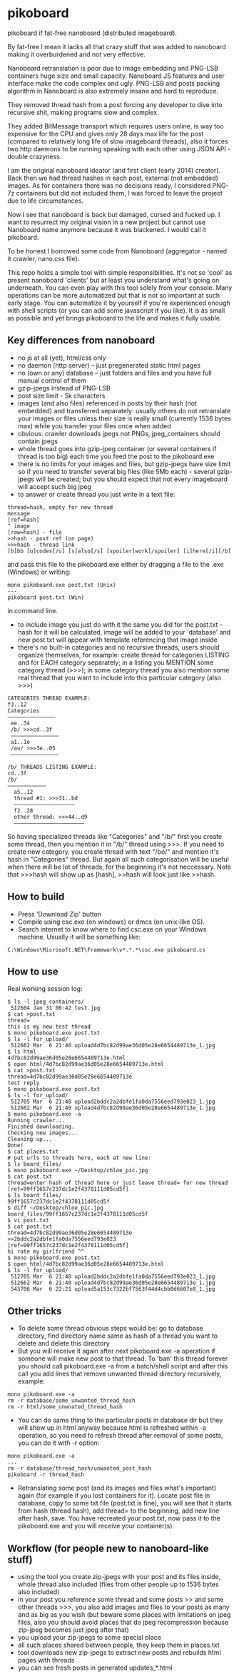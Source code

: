 # pikoboard
pikoboard if fat-free nanoboard (distributed imageboard).

By fat-free I mean it lacks all that crazy stuff that was added to nanoboard making it overburdened and not very effective. 

Nanoboard retranslation is poor due to image embedding and PNG-LSB containers huge size and small capacity. Nanoboard JS features and user interface make the code complex and ugly. PNG-LSB and posts packing algorithm in Nanoboard is also extremely insane and hard to reproduce. 

They removed thread hash from a post forcing any developer to dive into recursive shit, making programs slow and complex. 

They added BitMessage transport which requires users online, is way too expensive for the CPU and gives only 28 days max life for the post (compared to relatively long life of slow imageboard threads), also it forces two http daemons to be running speaking with each other using JSON API - double crazyness.

I am the original nanoboard ideator (and first client (early 2014) creator). Back then we had thread hashes in each post, external (not embedded) images. As for containers there was no decisions ready, I considered PNG-7z containers but did not included them, I was forced to leave the project due to life circumstances. 

Now I see that nanoboard is back but damaged, cursed and fucked up. I want to resurrect my original vision in a new project but cannot use Nanoboard name anymore because it was blackened. I would call it pikoboard.

To be honest I borrowed some code from Nanoboard (aggregator - named it crawler, nano.css file).

This repo holds a simple tool with simple responsibilities. It's not so 'cool' as present nanoboard 'clients' but at least you understand what's going on underneath. You can even play with this tool solely from your console. Many operations can be more automatized but that is not so important at such early stage. You can automatize it by yourself if you're experienced enough with shell scripts (or you can add some javascript if you like). It is as small as possible and yet brings pikoboard to the life and makes it fully usable.

## Key differences from nanoboard
* no js at all (yet), html/css only
* no daemon (http server) – just pregenerated static html pages
* no (own or any) database – just folders and files and you have full manual control of them
* gzip-jpegs instead of PNG-LSB
* post size limit - 5k characters
* images (and also files) referenced in posts by their hash (not embedded) and transferred separately: usually others do not retranslate your images or files unless their size is really small (currently 1536 bytes max) while you transfer your files once when added
* obvious: crawler downloads jpegs not PNGs, jpeg_containers should contain jpegs
* whole thread goes into gzip-jpeg container (or several containers if thread is too big) each time you feed the post to the pikoboard.exe
* there is no limits for your images and files, but gzip-jpegs have size limit so if you need to transfer several big files (like 5Mb each) - several gzip-jpegs will be created; but you should expect that not every imageboard will accept such big jpeg
* to answer or create thread you just write in a text file:
```
thread=hash, empty for new thread
message
[ref=hash] 
^ image
[raw=hash] - file
>>hash - post ref (on page)
>>>hash - thread link
[b]bb [u]codes[/u] [s]also[/s] [spoiler]work[/spoiler] [i]here[/i][/b]
```
and pass this file to the pikoboard.exe either by dragging a file to the .exe (Windows) or writing:
```
mono pikoboard.exe post.txt (Unix)
---
pikoboard post.txt (Win)
```
in command line.
* to include image you just do with it the same you did for the post.txt – hash for it will be calculated, image will be added to your 'database' and new post.txt will appear with template referencing that image inside
* there's no built-in categories and no recursive threads, users should organize themselves, for example: create thread for categories LISTING and for EACH category separately; in a listing you MENTION some category thread (>>>); in some category thread you also mention some real thread that you want to include into this particular category (also >>>)
```
CATEGORIES THREAD EXAMPLE:
f3..12
Categories
–––––––––––––––
 ee..34
 /b/ >>>cd..3f
 –––––––––––––––
 a1..1e
 /au/ >>>3e..05
 –––––––––––––––

/b/ THREADS LISTING EXAMPLE:
cd..3f
/b/
––––––––––––
  a5..12
  thread #1: >>>31..bd
  –––––––––––––––––––
  f2..28
  other thread: >>>44..d9
  ––––––––––––––––––––––
```
So having specialized threads like "Categories" and "/b/" first you create some thread, then you mention it in "/b/" thread using >>>. If you need to create new category, you create thread with text "/bo/" and mention it's hash in "Categories" thread. But again all such categorisation will be useful when there will be lot of threads, for the beginning it's not neccessary.
Note that >>>hash will show up as [hash], >>hash will look just like >>hash.

## How to build
* Press 'Download Zip' button
* Compile using csc.exe (on windows) or dmcs (on unix-like OS).
* Search internet to know where to find csc.exe on your Windows machine. Usually it will be something like:
```
C:\Windows\Microsoft.NET\Framework\v*.*.*\csc.exe pikoboard.cs
```

## How to use

Real working session log:
```
$ ls -l jpeg_containers/
 512604 Jan 31 00:42 test.jpg
$ cat >post.txt
thread=
this is my new test thread
$ mono pikoboard.exe post.txt 
$ ls -l for_upload/
 512662 Mar  6 21:40 upload4d7bc82d99ae36d05e28e6654489713e_1.jpg
$ ls html
4d7bc82d99ae36d05e28e6654489713e.html
$ open html/4d7bc82d99ae36d05e28e6654489713e.html 
$ cat >post.txt
thread=4d7bc82d99ae36d05e28e6654489713e
test reply
$ mono pikoboard.exe post.txt 
$ ls -l for_upload/
 512705 Mar  6 21:48 upload2bddc2a2dbfe1fa0da7556eed793e023_1.jpg
 512662 Mar  6 21:40 upload4d7bc82d99ae36d05e28e6654489713e_1.jpg
$ mono pikoboard.exe -a
Running crawler...
Finished downloading.
Checking new images...
Cleaning up...
Done!
$ cat places.txt 
# put urls to threads here, each at new line:
$ ls board_files/
$ mono pikoboard.exe ~/Desktop/chloe_pic.jpg 
$ cat post.txt 
thread=enter hash of thread here or just leave thread= for new thread
[ref=99ff1657c237dc1e2f4378111d05cd5f]
$ ls board_files/
99ff1657c237dc1e2f4378111d05cd5f
$ diff ~/Desktop/chloe_pic.jpg board_files/99ff1657c237dc1e2f4378111d05cd5f 
$ vi post.txt
$ cat post.txt
thread=4d7bc82d99ae36d05e28e6654489713e
>>2bddc2a2dbfe1fa0da7556eed793e023
[ref=99ff1657c237dc1e2f4378111d05cd5f]
hi rate my girlfriend ^^
$ mono pikoboard.exe post.txt 
$ open html/4d7bc82d99ae36d05e28e6654489713e.html
$ ls -l for_upload/
 512705 Mar  6 21:48 upload2bddc2a2dbfe1fa0da7556eed793e023_1.jpg
 512662 Mar  6 21:40 upload4d7bc82d99ae36d05e28e6654489713e_1.jpg
 543706 Mar  6 22:21 upload5a153c7322bf7563f44d4cbb0d6607e8_1.jpg
 ```

## Other tricks
* To delete some thread obvious steps would be: go to database directory, find directory name same as hash of a thread you want to delete and delete this directory
* But you will receive it again after next pikoboard.exe -a operation if someone will make new post to that thread. To 'ban' this thread forever you should call pikoboard.exe -a from a batch/shell script and after this call you add lines that remove unwanted thread directory recursively, example:
```
mono pikoboard.exe -a
rm -r database/some_unwanted_thread_hash
rm -r html/some_unwnated_thread_hash
```
* You can do same thing to the particular posts in database dir but they will show up in html anyway because html is refreshed within -a operation, so you need to refresh thread after removal of some posts, you can do it with -r option:
```
mono pikoboard.exe -a
...
rm -r database/thread_hash/unwanted_post_hash
pikoboard -r thread_hash
```
* Retranslating some post (and its images and files what's important) again (for example if you lost containers for it). Locate post file in database, copy to some txt file (post.txt is fine), you will see that it starts from hash (thread hash), add thread= to the beginning, add new line after hash, save. You have recreated your post.txt, now pass it to the pikoboard.exe and you will receive your container(s).

## Workflow (for people new to nanoboard-like stuff)
* using the tool you create zip-jpegs with your post and its files inside, whole thread also included (files from other people up to 1536 bytes also included)
* in your post you reference some thread and some posts >> and some other threads >>>, you also add images and files to your posts as many and as big as you wish (but beware some places with limitations on jpeg files, also you should avoid places that do jpeg recompression because zip-jpeg becomes just jpeg after that)
* you upload your zip-jpegs to some special place
* all such places shared between people, they keep them in places.txt
* tool downloads new zip-jpegs to extract new posts and rebuilds html pages with threads
* you can see fresh posts in generated updates_*.html
